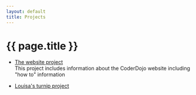```yaml
---
layout: default
title: Projects
---
```


# {{ page.title }}

- [The website project](/project/website)  
    This project includes information about the CoderDojo website including "how to" information
    
- [Louisa's turnip project](/project/turnips)





